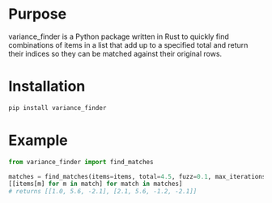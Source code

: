 # Purpose
variance_finder is a Python package written in Rust to quickly find combinations
of items in a list that add up to a specified total and return their indices so 
they can be matched against their original rows.

# Installation
```bash
pip install variance_finder
```

# Example
```python
from variance_finder import find_matches

matches = find_matches(items=items, total=4.5, fuzz=0.1, max_iterations=1_000_000_000, max_matches=50)
[[items[m] for m in match] for match in matches]
# returns [[1.0, 5.6, -2.1], [2.1, 5.6, -1.2, -2.1]]
```
